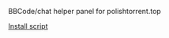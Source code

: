 BBCode/chat helper panel for polishtorrent.top

[Install script](https://greasyfork.org/en/scripts/553781-unit3d-chatbox-polishtorrent-top-edition)
